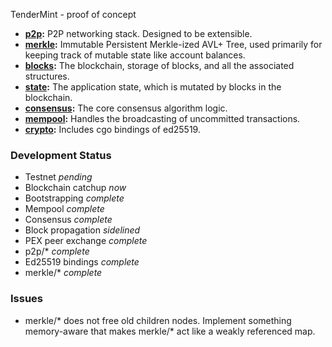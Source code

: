 TenderMint - proof of concept

* **[p2p](https://github.com/tendermint/tendermint/blob/master/p2p):**  P2P networking stack.  Designed to be extensible.
* **[merkle](https://github.com/tendermint/tendermint/blob/master/merkle):** Immutable Persistent Merkle-ized AVL+ Tree, used primarily for keeping track of mutable state like account balances.
* **[blocks](https://github.com/tendermint/tendermint/blob/master/blocks):** The blockchain, storage of blocks, and all the associated structures.
* **[state](https://github.com/tendermint/tendermint/blob/master/state):** The application state, which is mutated by blocks in the blockchain.
* **[consensus](https://github.com/tendermint/tendermint/blob/master/consensus):** The core consensus algorithm logic.
* **[mempool](https://github.com/tendermint/tendermint/blob/master/mempool):** Handles the broadcasting of uncommitted transactions.
* **[crypto](https://github.com/tendermint/tendermint/blob/master/crypto):** Includes cgo bindings of ed25519.

### Development Status

* Testnet *pending*
* Blockchain catchup *now*
* Bootstrapping *complete*
* Mempool *complete*
* Consensus *complete*
* Block propagation *sidelined*
* PEX peer exchange *complete*
* p2p/* *complete*
* Ed25519 bindings *complete*
* merkle/* *complete*

### Issues

* merkle/* does not free old children nodes.  Implement something memory-aware that makes merkle/* act like a weakly referenced map.
